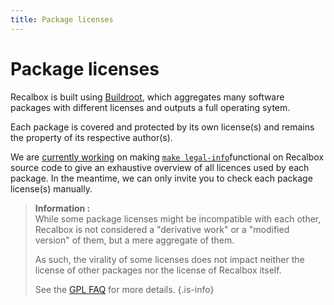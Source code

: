 ```yaml
---
title: Package licenses
---
```


# Package licenses

Recalbox is built using [Buildroot](https://buildroot.org/), which aggregates many software packages with different licenses and outputs a full operating sytem.

Each package is covered and protected by its own license\(s\) and remains the property of its respective author\(s\).

We are [currently working](https://gitlab.com/recalbox/recalbox/issues/727) on making [`make legal-info`](https://buildroot.org/downloads/manual/manual.html#_complying_with_open_source_licenses)functional on Recalbox source code to give an exhaustive overview of all licences used by each package. In the meantime, we can only invite you to check each package license\(s\) manually.


>**Information :**  
>While some package licenses might be incompatible with each other, Recalbox is not considered a "derivative work" or a "modified version" of them, but a mere aggregate of them.
>
>As such, the virality of some licenses does not impact neither the license of other packages nor the license of Recalbox itself.
>
>See the [GPL FAQ](https://www.gnu.org/licenses/gpl-faq.en.html#MereAggregation) for more details.
{.is-info}

